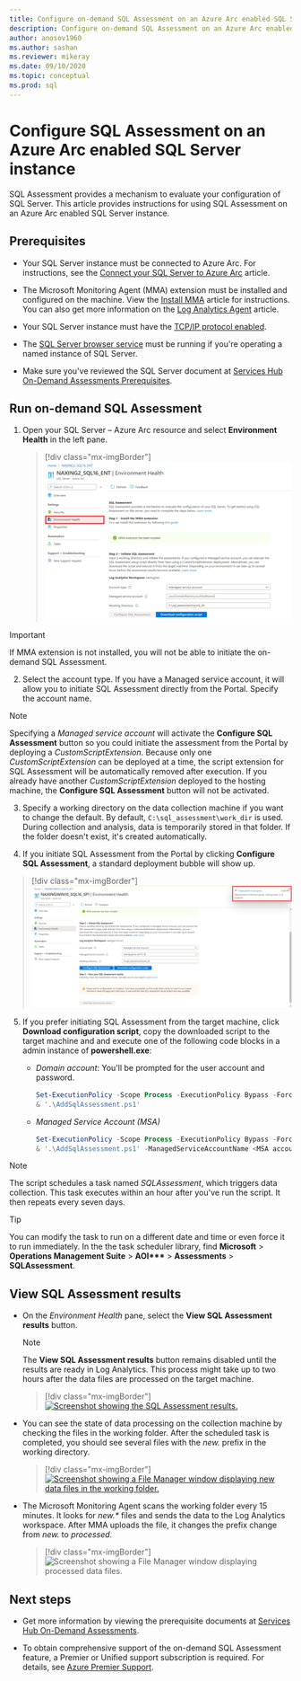 ```yaml
---
title: Configure on-demand SQL Assessment on an Azure Arc enabled SQL Server instance
description: Configure on-demand SQL Assessment on an Azure Arc enabled SQL Server instance
author: anosov1960
ms.author: sashan 
ms.reviewer: mikeray
ms.date: 09/10/2020
ms.topic: conceptual
ms.prod: sql
---
```

# Configure SQL Assessment on an Azure Arc enabled SQL Server instance

SQL Assessment provides a mechanism to evaluate your configuration of SQL Server. This article provides instructions for using SQL Assessment on an Azure Arc enabled SQL Server instance.

## Prerequisites

* Your SQL Server instance must be connected to Azure Arc. For instructions, see the [Connect your SQL Server to Azure Arc](connect.md) article.

* The Microsoft Monitoring Agent (MMA) extension must be installed and configured on the machine. View the [Install MMA](configure-advanced-data-security.md#install-microsoft-monitoring-agent-mma) article for instructions. You can also get more information on the [Log Analytics Agent](/azure/azure-monitor/platform/log-analytics-agent) article.

* Your SQL Server instance must have the [TCP/IP protocol enabled](../../database-engine/configure-windows/enable-or-disable-a-server-network-protocol.md).

* The [SQL Server browser service](../../tools/configuration-manager/sql-server-browser-service.md) must be running if you're operating a named instance of SQL Server.

* Make sure you've reviewed the SQL Server document at [Services Hub On-Demand Assessments Prerequisites](/services-hub/health/assessment-prereq-docs#on-demand-assessment-prerequisite-documents).

## Run on-demand SQL Assessment

1. Open your SQL Server – Azure Arc resource and select **Environment Health** in the left pane.

   > [!div class="mx-imgBorder"]
   > [ ![Screenshot showing the Environment Health screen of a SQL Server - Azure Arc resource.](media/assess/sql-assessment-heading-sql-server-arc.png) ](media/assess/sql-assessment-heading-sql-server-arc.png#lightbox)

> [!IMPORTANT]
> If MMA extension is not installed, you will not be able to initiate the on-demand SQL Assessment.

2. Select the  account type. If you have a Managed service account, it will allow you to initiate SQL Assessment directly from the Portal. Specify the account name.

> [!NOTE]
> Specifying a *Managed service account* will activate the **Configure SQL Assessment** button so you could initiate the assessment from the Portal by deploying a *CustomScriptExtension*. Because only one *CustomScriptExtension* can be deployed at a time, the script extension for SQL Assessment 
will be automatically removed after execution. If you already have another *CustomScriptExtension* deployed to the hosting machine,  the **Configure SQL Assessment** button will not be activated.

3. Specify a working directory on the data collection machine if you want to change the default. By default, `C:\sql_assessment\work_dir` is used. During collection and analysis, data is temporarily stored in that folder. If the folder doesn't exist, it's created automatically.

4. If you initiate SQL Assessment from the Portal by clicking **Configure SQL Assessment**, a standard deployment bubble will show up.

> [!div class="mx-imgBorder"]
   > [ ![Screenshot showing deploymentof the CustomScriptExtension.](media/assess/sql-assessment-custom-script-deployment.png) ](media/assess/sql-assessment-custom-script-deployment.png#lightbox)

5. If you prefer initiating SQL Assessment from the target machine, click **Download configuration script**, copy the downloaded script to the target machine and and execute one of the following code blocks in a admin instance of **powershell.exe**:

   * _Domain account_:  You'll be prompted for the user account and password.

      ```powershell
      Set-ExecutionPolicy -Scope Process -ExecutionPolicy Bypass -Force
      & '.\AddSqlAssessment.ps1'
      ```

   * _Managed Service Account (MSA)_

      ```powershell
      Set-ExecutionPolicy -Scope Process -ExecutionPolicy Bypass -Force
      & '.\AddSqlAssessment.ps1' -ManagedServiceAccountName <MSA account name>
      ```

> [!NOTE]
> The script schedules a task named *SQLAssessment*, which triggers data collection. This task executes within an hour after you've run the script. It then repeats every seven days.

> [!TIP]
> You can modify the task to run on a different date and time or even force it to run immediately. In the the task scheduler library, find **Microsoft** > **Operations Management Suite** > **AOI\*\*\*** > **Assessments** > **SQLAssessment**.

## View SQL Assessment results

* On the _Environment Health_ pane, select the **View SQL Assessment results** button.

   > [!NOTE]
   > The **View SQL Assessment results** button remains disabled until the results are ready in Log Analytics. This process might take up to two hours after the data files are processed on the target machine.

   > [!div class="mx-imgBorder"]
   > [ ![Screenshot showing the SQL Assessment results.](media/assess/sql-assessment-results.png) ](media/assess/sql-assessment-results.png#lightbox)

* You can see the state of data processing on the collection machine by checking the files in the working folder. After the scheduled task is completed, you should see several files with the _new._ prefix in the working directory.

   > [!div class="mx-imgBorder"]
   > [ ![Screenshot showing a File Manager window displaying new data files in the working folder.](media/assess/sql-assessment-data-files-ready.png) ](media/assess/sql-assessment-data-files-ready.png#lightbox)

* The Microsoft Monitoring Agent scans the working folder every 15 minutes. It looks for _new.*_ files and sends the data to the Log Analytics workspace. After MMA uploads the file, it changes the prefix change from _new._ to _processed._

   > [!div class="mx-imgBorder"]
   > ![Screenshot showing a File Manager window displaying processed data files.](media/assess/sql-assessment-data-files-processed.png)

## Next steps

* Get more information by viewing the prerequisite documents at [Services Hub On-Demand Assessments](/services-hub/health/assessment-prereq-docs#on-demand-assessment-prerequisite-documents).

* To obtain comprehensive support of the on-demand SQL Assessment feature, a Premier or Unified support subscription is required. For details, see [Azure Premier Support](https://azure.microsoft.com/support/plans/premier).
